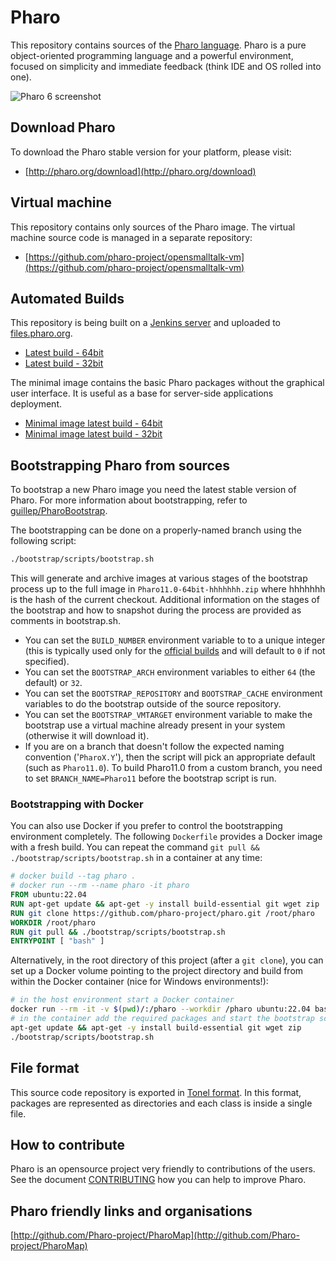 # Pharo

This repository contains sources of the [Pharo language](http://pharo.org/). Pharo is a pure object-oriented programming language and a powerful environment, focused on simplicity and immediate feedback (think IDE and OS rolled into one).

![Pharo 6 screenshot](https://pbs.twimg.com/media/DBpdIGrXkAA8SJ1.jpg)

## Download Pharo

To download the Pharo stable version for your platform, please visit:

- [http://pharo.org/download](http://pharo.org/download)

## Virtual machine

This repository contains only sources of the Pharo image. The virtual machine source code is managed in a separate repository:

- [https://github.com/pharo-project/opensmalltalk-vm](https://github.com/pharo-project/opensmalltalk-vm)

## Automated Builds

This repository is being built on a [Jenkins server](https://ci.inria.fr/pharo-ci-jenkins2) and uploaded to [files.pharo.org](https://files.pharo.org).

- [Latest build - 64bit](http://files.pharo.org/image/110/latest-64.zip)
- [Latest build - 32bit](http://files.pharo.org/image/110/latest.zip)

The minimal image contains the basic Pharo packages without the graphical user interface. It is useful as a base for server-side applications deployment.

- [Minimal image latest build - 64bit](http://files.pharo.org/image/110/latest-minimal-64.zip)
- [Minimal image latest build - 32bit](http://files.pharo.org/image/110/latest-minimal-32.zip)


## Bootstrapping Pharo from sources

To bootstrap a new Pharo image you need the latest stable version of Pharo. For more information about bootstrapping, refer to [guillep/PharoBootstrap](https://github.com/guillep/PharoBootstrap).

The bootstrapping can be done on a properly-named branch using the following script:

```bash
./bootstrap/scripts/bootstrap.sh
```

This will generate and archive images at various stages of the bootstrap process up to the full image in `Pharo11.0-64bit-hhhhhhh.zip` where hhhhhhh is the hash of the current checkout. Additional information on the stages of the bootstrap and how to snapshot during the process are provided as comments in bootstrap.sh.

* You can set the `BUILD_NUMBER` environment variable to to a unique integer (this is typically used only for the [official builds](https://files.pharo.org/image/110/) and will default to `0` if not specified).
* You can set the `BOOTSTRAP_ARCH` environment variables to either `64` (the default) or `32`.
* You can set the `BOOTSTRAP_REPOSITORY` and `BOOTSTRAP_CACHE` environment variables to do the bootstrap outside of the source repository.
* You can set the `BOOTSTRAP_VMTARGET` environment variable to make the bootstrap use a virtual machine already present in your system (otherwise it will download it).
* If you are on a branch that doesn't follow the expected naming convention ('`PharoX.Y`'), then the script will pick an appropriate default (such as `Pharo11.0`). To build Pharo11.0 from a custom branch, you need to set `BRANCH_NAME=Pharo11` before the bootstrap script is run.

### Bootstrapping with Docker

You can also use Docker if you prefer to control the bootstrapping environment completely. The following `Dockerfile` provides a Docker image with a fresh build. You can repeat the command `git pull && ./bootstrap/scripts/bootstrap.sh` in a container at any time:

```Dockerfile
# docker build --tag pharo .
# docker run --rm --name pharo -it pharo
FROM ubuntu:22.04
RUN apt-get update && apt-get -y install build-essential git wget zip
RUN git clone https://github.com/pharo-project/pharo.git /root/pharo
WORKDIR /root/pharo
RUN git pull && ./bootstrap/scripts/bootstrap.sh
ENTRYPOINT [ "bash" ]
```

Alternatively, in the root directory of this project (after a `git clone`), you can set up a Docker volume pointing to the project directory and build from within the Docker container (nice for Windows environments!):

```bash
# in the host environment start a Docker container
docker run --rm -it -v $(pwd)/:/pharo --workdir /pharo ubuntu:22.04 bash
# in the container add the required packages and start the bootstrap script
apt-get update && apt-get -y install build-essential git wget zip
./bootstrap/scripts/bootstrap.sh
```

## File format

This source code repository is exported in [Tonel format](https://github.com/pharo-vcs/tonel). In this format, packages are represented as directories and each class is inside a single file.

## How to contribute

Pharo is an opensource project very friendly to contributions of the users. See the document [CONTRIBUTING](CONTRIBUTING.md) how you can help to improve Pharo.

## Pharo friendly links and organisations

[http://github.com/Pharo-project/PharoMap](http://github.com/Pharo-project/PharoMap)
